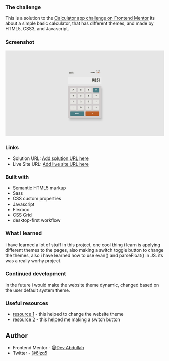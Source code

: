 ### The challenge

This is a solution to the [Calculator app challenge on Frontend Mentor](https://www.frontendmentor.io/challenges/calculator-app-9lteq5N29)
its about a simple basic calculator, that has different themes, and made by HTML5, CSS3, and Javascript.

### Screenshot

![](/calc_img.png)

### Links

- Solution URL: [Add solution URL here](https://github.com/maybeAbdullah/calculator)
- Live Site URL: [Add live site URL here](https://calculator-abdullah.netlify.app)

### Built with

- Semantic HTML5 markup
- Sass
- CSS custom properties
- Javascript
- Flexbox
- CSS Grid
- desktop-first workflow

### What I learned

i have learned a lot of stuff in this project, one cool thing i learn is applying different themes to the pages, also making a switch toggle button to change the themes, also i have learned how to use evan() and parseFloat() in JS. its was a really worhy project.

### Continued development

in the future i would make the website theme dynamic, changed based on the user default system theme.

### Useful resources

- [resource 1](https://www.youtube.com/watch?v=9LZGB3OLXNQ) - this helped to change the website theme
- [resource 2](https://www.youtube.com/watch?v=5K7JefKDa4s) - this helped me making a switch button

## Author

- Frontend Mentor - [@Dev Abdullah](https://www.frontendmentor.io/profile/maybeAbdullah)
- Twitter - [@6izq5](https://www.twitter.com/6izq5)
